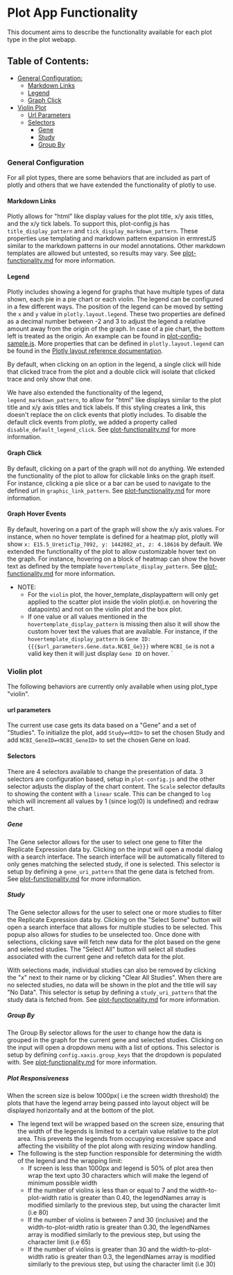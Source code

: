 # Plot App Functionality
This document aims to describe the functionality available for each plot type in the plot webapp.

## Table of Contents:
 * [General Configuration:](#general-configuration)
   * [Markdown Links](#markdown-links)
   * [Legend](#legend)
   * [Graph Click](#graph-click)
 * [Violin Plot](#violin-plot)
   * [Url Parameters](#url-parameters)
   * [Selectors](#selectors)
     * [Gene](#gene)
     * [Study](#gene)
     * [Group By](#group-by)


### General Configuration
For all plot types, there are some behaviors that are included as part of plotly and others that we have extended the functionality of plotly to use.

#### Markdown Links
Plotly allows for "html" like display values for the plot title, x/y axis titles, and the x/y tick labels. To support this, plot-config.js has `title_display_pattern` and `tick_display_markdown_pattern`. These properties use templating and markdown pattern expansion in ermrestJS similar to the markdown patterns in our model annotations. Other markdown templates are allowed but untested, so results may vary. See [plot-functionality.md](/user-docs/plot-functionality.md) for more information.

#### Legend
Plotly includes showing a legend for graphs that have multiple types of data shown, each pie in a pie chart or each violin. The legend can be configured in a few different ways. The position of the legend can be moved by setting the `x` and `y` value in `plotly.layout.legend`. These two properties are defined as a decimal number between -2 and 3 to adjust the legend a relative amount away from the origin of the graph. In case of a pie chart, the bottom left is treated as the origin. An example can be found in [plot-config-sample.js](/plot/plot-config-sample.js). More properties that can be defined in `plotly.layout.legend` can be found in the [Plotly layout reference documentation](https://plotly.com/javascript/reference/layout/#layout-legend).

By default, when clicking on an option in the legend, a single click will hide that clicked trace from the plot and a double click will isolate that clicked trace and only show that one.

We have also extended the functionality of the legend, `legend_markdown_pattern`, to allow for "html" like displays similar to the plot title and x/y axis titles and tick labels. If this styling creates a link, this doesn't replace the on click events that plotly includes. To disable the default click events from plotly, we added a property called `disable_default_legend_click`. See [plot-functionality.md](/user-docs/plot-functionality.md) for more information.

#### Graph Click
By default, clicking on a part of the graph will not do anything. We extended the functionality of the plot to allow for clickable links on the graph itself. For instance, clicking a pie slice or a bar can be used to navigate to the defined url in `graphic_link_pattern`. See [plot-functionality.md](/user-docs/plot-functionality.md) for more information.

#### Graph Hover Events
By default, hovering on a part of the graph will show the x/y axis values. For instance, when no hover template is defined for a heatmap plot, plotly will show `x: E15.5_UreticTip_7092, y: 1442082_at, z: 4.18616` by default. We extended the functionality of the plot to allow customizable hover text on the graph. For instance, hovering on a block of heatmap can show the hover text as defined by the template `hovertemplate_display_pattern`. See [plot-functionality.md](/user-docs/plot-functionality.md) for more information.
  - NOTE: 
    - For the `violin` plot, the hover_template_displaypattern will only get applied to the scatter plot inside the violin plot(i.e. on hovering the datapoints) and not on the violin plot and the box plot. 
    - If one value or all values mentioned in the  `hovertemplate_display_pattern` is missing then also it will show the custom hover text the values that are available. For instance, if the `hovertemplate_display_pattern` is `Gene ID: {{{$url_parameters.Gene.data.NCBI_Ge}}}` where `NCBI_Ge` is not a valid key then it will just display `Gene ID` on hover.
`

### Violin plot
The following behaviors are currently only available when using plot_type "violin".

#### url parameters
The current use case gets its data based on a "Gene" and a set of "Studies". To initialize the plot, add `Study=<RID>` to set the chosen Study and add `NCBI_GeneID=<NCBI_GeneID>` to set the chosen Gene on load.

#### Selectors
There are 4 selectors available to change the presentation of data. 3 selectors are configuration based, setup in `plot-config.js` and the other selector adjusts the display of the chart content. The `Scale` selector defaults to showing the content with a `linear` scale. This can be changed to `log` which will increment all values by 1 (since log(0) is undefined) and redraw the chart.

##### Gene
The Gene selector allows for the user to select one gene to filter the Replicate Expression data by. Clicking on the input will open a modal dialog with a search interface. The search interface will be automatically filtered to only genes matching the selected study, if one is selected. This selector is setup by defining a `gene_uri_pattern` that the gene data is fetched from. See [plot-functionality.md](/user-docs/plot-functionality.md) for more information.

##### Study
The Gene selector allows for the user to select one or more studies to filter the Replicate Expression data by. Clicking on the "Select Some" button will open a search interface that allows for multiple studies to be selected. This popup also allows for studies to be unselected too. Once done with selections, clicking save will fetch new data for the plot based on the gene and selected studies. The "Select All" button will select all studies associated with the current gene and refetch data for the plot.

With selections made, individual studies can also be removed by clicking the "x" next to their name or by clicking "Clear All Studies". When there are no selected studies, no data will be shown in the plot and the title will say "No Data". This selector is setup by defining a `study_uri_pattern` that the study data is fetched from. See [plot-functionality.md](/user-docs/plot-functionality.md) for more information.

##### Group By
The Group By selector allows for the user to change how the data is grouped in the graph for the current gene and selected studies. Clicking on the input will open a dropdown menu with a list of options. This selector is setup by defining `config.xaxis.group_keys` that the dropdown is populated with. See [plot-functionality.md](/user-docs/plot-functionality.md) for more information.

##### Plot Responsiveness
When the screen size is below 1000px( i.e the screen width threshold) the plots that have the legend array being passed into layout object will be displayed horizontally and at the bottom of the plot.  
- The legend text will be wrapped based on the screen size, ensuring that the width of the legends is limited to a certain value relative to the plot area. This prevents the legends from occupying excessive space and affecting the visibility of the plot along with resizing window handling. 
- The following is the step function responsible for determining the width of the legend and the wrapping limit: 
  - If screen is less than 1000px and legend is 50% of plot area then wrap the text upto 30 characters 
  which will make the legend of minimum possible width
  - If the number of violins is less than or equal to 7 and the width-to-plot-width ratio is greater than 0.40, 
  the legendNames array is modified similarly to the previous step, but using the character limit (i.e 80)
  - If the number of violins is between 7 and 30 (inclusive) and the width-to-plot-width ratio is greater than 0.30, 
  the legendNames array is modified similarly to the previous step, but using the character limit (i.e 65)
  - If the number of violins is greater than 30 and the width-to-plot-width ratio is greater than 0.3,
   the legendNames array is modified similarly to the previous step, but using the character limit (i.e 30)
